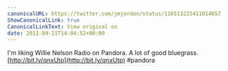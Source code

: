 ```yaml
---
canonicalURL: https://twitter.com/jmjordan/status/116513225411014657
ShowCanonicalLink: true
CanonicalLinkText: View original on
date: 2011-09-21T14:04:52+00:00
---
```

I'm liking Willie Nelson Radio on Pandora. A lot of good bluegrass. [http://bit.ly/qnxUtp](http://bit.ly/qnxUtp)
 #pandora